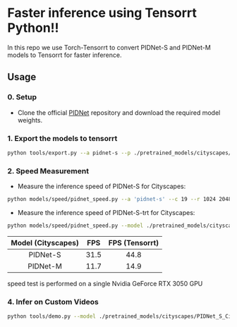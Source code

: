 # Faster inference using Tensorrt Python!!

In this repo we use Torch-Tensorrt to convert PIDNet-S and PIDNet-M models to Tensorrt for faster inference.

## Usage
### 0. Setup
* Clone the official [PIDNet](https://github.com/XuJiacong/PIDNet/tree/main) repository and download the required model weights.

### 1. Export the models to tensorrt
````bash
python tools/export.py --a pidnet-s --p ./pretrained_models/cityscapes/PIDNet_S_Cityscapes_test.pt --o ./pretrained_models/cityscapes/PIDNet_S_Cityscapes_test_trt.ts
````
### 2. Speed Measurement
* Measure the inference speed of PIDNet-S for Cityscapes:
````bash
python models/speed/pidnet_speed.py --a 'pidnet-s' --c 19 --r 1024 2048
````
* Measure the inference speed of PIDNet-S-trt for Cityscapes:
````bash
python models/speed/pidnet_speed.py --model ./pretrained_models/cityscapes/PIDNet_S_Cityscapes_test_trt.ts
````
| Model (Cityscapes) | FPS | FPS (Tensorrt)|
|:-:|:-:|:-:|
| PIDNet-S | 31.5 | 44.8 |
| PIDNet-M | 11.7 | 14.9 |

speed test is performed on a single Nvidia GeForce RTX 3050 GPU
### 4. Infer on Custom Videos

````bash
python tools/demo.py --model ./pretrained_models/cityscapes/PIDNet_S_Cityscapes_test_trt.ts --input ./path/to/sample/video
````

